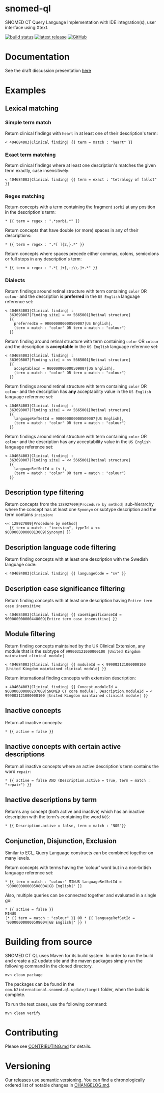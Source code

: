 # snomed-ql
SNOMED CT Query Language Implementation with IDE integration(s), user interface using Xtext.

[![build status](https://img.shields.io/github/workflow/status/b2ihealthcare/snomed-ql/Java%20CI/main?style=flat-square)](https://github.com/b2ihealthcare/snomed-ql/actions)
[![latest release](https://img.shields.io/github/tag/b2ihealthcare/snomed-ql.svg?style=flat-square)](https://github.com/b2ihealthcare/snomed-ql/releases/tag/v0.1.2)
[![GitHub](https://img.shields.io/github/license/b2ihealthcare/snomed-ql.svg?style=flat-square)](https://github.com/b2ihealthcare/snomed-ql/blob/main/LICENSE)

# Documentation

See the draft discussion presentation [here](https://confluence.ihtsdotools.org/download/attachments/52180605/Draft%20SNOMED%20Query%20Language%20-%20Examples%20for%20Discussion.pptx?api=v2)

# Examples

## Lexical matching

### Simple term match

Return clinical findings with `heart` in at least one of their description's term:

```
< 404684003|Clinical finding| {{ term = match : "heart" }}
```

### Exact term matching

Return clinical findings where at least one description's matches the given term exactly, case insensitively:

```
< 404684003|Clinical finding| {{ term = exact : "tetralogy of fallot" }}
```

### Regex matching

Return concepts with a term containing the fragment `sorbi` at any position in the description's term:

```
* {{ term = regex : ".*sorbi.*" }}
```

Return concepts that have double (or more) spaces in any of their descriptions:

```
* {{ term = regex : ".*[ ]{2,}.*" }}
```

Return concepts where spaces precede either commas, colons, semicolons or full stops in any description's term:

```
* {{ term = regex : ".*[ ]+[,:;\\.]+.*" }}
```

### Dialects

Return findings around retinal structure with term containing `color` OR `colour` and the description is **preferred** in the `US English` language reference set:

```
< 404684003|Clinical finding| : 
  363698007|Finding site| = << 5665001|Retinal structure|
  {{
    preferredIn = 900000000000509007|US English|,
    (term = match : "color" OR term = match : "colour")
  }}
```

Return finding around retinal structure with term containing `color` OR `colour` and the description is **acceptable** in the `US English` language reference set:

```
< 404684003|Clinical finding| : 
  363698007|Finding site| = << 5665001|Retinal structure|
  {{
    acceptableIn = 900000000000509007|US English|,
    (term = match : "color" OR term = match : "colour")
  }}
```

Return findings around retinal structure with term containing `color` OR `colour` and the description has **any** acceptability value in the `US English` language reference set:

```
< 404684003|Clinical finding| : 
  363698007|Finding site| = << 5665001|Retinal structure|
  {{
    languageRefSetId = 900000000000509007|US English|,
    (term = match : "color" OR term = match : "colour")
  }}
```

Return findings around retinal structure with term containing `color` OR `colour` and the description has any acceptability value in the `US English` language reference set:

```
< 404684003|Clinical finding| : 
  363698007|Finding site| = << 5665001|Retinal structure|
  {{
    languageRefSetId = (< ),
    (term = match : "color" OR term = match : "colour")
  }}
```


## Description type filtering

Return concepts from the `128927009|Procedure by method|` sub-hierarchy where the concept has at least one `Synonym` or subtype description and the term contains `incision`:

```
<< 128927009|Procedure by method|
  {{ term = match : "incision", typeId = << 900000000000013009|Synonym| }}
```

## Description language code filtering

Return finding concepts with at least one description with the Swedish language code:

```
< 404684003|Clinical finding| {{ languageCode = "sv" }}
```

## Description case significance filtering

Return finding concepts with at least one description having `Entire term case insensitive`:

```
< 404684003|Clinical finding| {{ caseSignificanceId = 900000000000448009|Entire term case insensitive| }}
```

## Module filtering

Return finding concepts maintained by the UK Clinical Extension, any module that is the subtype of `999003121000000100 |United Kingdom maintained clinical module|`

```
< 404684003|Clinical finding| {{ moduleId = < 999003121000000100 |United Kingdom maintained clinical module| }}
```

Return international finding concepts with extension description:

```
< 404684003|Clinical finding| {{ Concept.moduleId = 900000000000207008|SNOMED CT core module|, Description.moduleId = < 999003121000000100 |United Kingdom maintained clinical module| }}
```

## Inactive concepts

Return all inactive concepts:

```
* {{ active = false }}
```

## Inactive concepts with certain active descriptions

Return all inactive concepts where an active description's term contains the word `repair`:

```
* {{ active = false AND (Description.active = true, term = match : "repair") }}
```

## Inactive descriptions by term

Returns any concept (both active and inactive) which has an inactive description with the term's containing the word `NOS`:

```
* {{ Description.active = false, term = match : "NOS"}}
```

## Conjunction, Disjunction, Exclusion

Similar to ECL, Query Language constructs can be combined together on many levels.

Return concepts with terms having the 'colour' word but in a non-british language reference set:

```
* {{ term = match : "colour" MINUS languageRefSetId = '900000000000508004|GB English|' }}
```

Also, multiple queries can be connected together and evaluated in a single go:

```
* {{ active = false }} 
MINUS
(* {{ term = match : "colour" }} OR * {{ languageRefSetId = '900000000000508004|GB English|' }} )
```

# Building from source

SNOMED CT QL uses Maven for its build system. In order to run the build and create a p2 update site and the maven packages simply run the following command in the cloned directory. 

    mvn clean package

The packages can be found in the `com.b2international.snomed.ql.update/target` folder, when the build is complete.

To run the test cases, use the following command:

    mvn clean verify

# Contributing

Please see [CONTRIBUTING.md](CONTRIBUTING.md) for details.

# Versioning

Our [releases](https://github.com/b2ihealthcare/snomed-ql/releases) use [semantic versioning](http://semver.org). You can find a chronologically ordered list of notable changes in [CHANGELOG.md](CHANGELOG.md).
